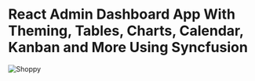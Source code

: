 # React Admin Dashboard App With Theming, Tables, Charts, Calendar, Kanban and More Using Syncfusion
![Shoppy](https://i.ibb.co/W6g39w3/image.png)
